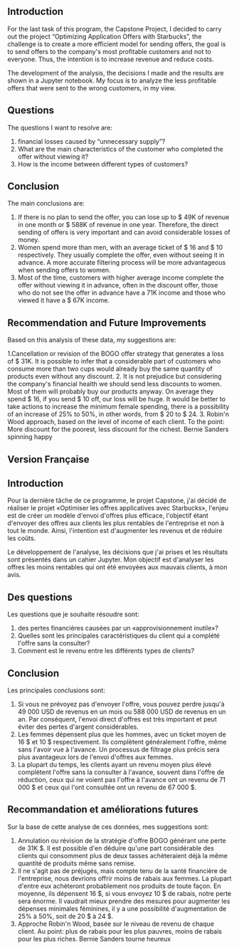 ## Introduction
For the last task of this program, the Capstone Project, I decided to carry out the project “Optimizing Application Offers with Starbucks”,
the challenge is to create a more efficient model for sending offers, the goal is to send offers to the company's most profitable customers and not to everyone. Thus, the intention is to increase revenue and reduce costs.

The development of the analysis, the decisions I made and the results are shown in a Jupyter notebook.
My focus is to analyze the less profitable offers that were sent to the wrong customers, in my view.

## Questions
The questions I want to resolve are:
1. financial losses caused by “unnecessary supply”?
2. What are the main characteristics of the customer who completed the offer without viewing it?
3. How is the income between different types of customers?

## Conclusion
The main conclusions are:

1. If there is no plan to send the offer, you can lose up to $ 49K of revenue in one month or $ 588K of revenue in one year. Therefore, the direct sending of offers is very important and can avoid considerable losses of money.
2. Women spend more than men, with an average ticket of $ 16 and $ 10 respectively. They usually complete the offer, even without seeing it in advance. A more accurate filtering process will be more advantageous when sending offers to women.
3. Most of the time, customers with higher average income complete the offer without viewing it in advance, often in the discount offer, those who do not see the offer in advance have a 71K income and those who viewed it have a $ 67K income.

## Recommendation and Future Improvements
Based on this analysis of these data, my suggestions are:

1.Cancellation or revision of the BOGO offer strategy that generates a loss of $ 31K. It is possible to infer that a considerable part of customers who consume more than two cups would already buy the same quantity of products even without any discount.
2. It is not prejudice but considering the company's financial health we should send less discounts to women. Most of them will probably buy our products anyway. On average they spend $ 16, if you send $ 10 off, our loss will be huge. It would be better to take actions to increase the minimum female spending, there is a possibility of an increase of 25% to 50%, in other words, from $ 20 to $ 24.
3. Robin'n Wood approach, based on the level of income of each client. To the point: More discount for the poorest, less discount for the richest. Bernie Sanders spinning happy

## Version Française


## Introduction
Pour la dernière tâche de ce programme, le projet Capstone, j'ai décidé de réaliser le projet «Optimiser les offres applicatives avec Starbucks»,
l'enjeu est de créer un modèle d'envoi d'offres plus efficace, l'objectif étant d'envoyer des offres aux clients les plus rentables de l'entreprise et non à tout le monde. Ainsi, l'intention est d'augmenter les revenus et de réduire les coûts.

Le développement de l'analyse, les décisions que j'ai prises et les résultats sont présentés dans un cahier Jupyter.
Mon objectif est d'analyser les offres les moins rentables qui ont été envoyées aux mauvais clients, à mon avis.

## Des questions
Les questions que je souhaite résoudre sont:
1. des pertes financières causées par un «approvisionnement inutile»?
2. Quelles sont les principales caractéristiques du client qui a complété l'offre sans la consulter?
3. Comment est le revenu entre les différents types de clients?

## Conclusion
Les principales conclusions sont:

1. Si vous ne prévoyez pas d'envoyer l'offre, vous pouvez perdre jusqu'à 49 000 USD de revenus en un mois ou 588 000 USD de revenus en un an. Par conséquent, l'envoi direct d'offres est très important et peut éviter des pertes d'argent considérables.
2. Les femmes dépensent plus que les hommes, avec un ticket moyen de 16 $ et 10 $ respectivement. Ils complètent généralement l'offre, même sans l'avoir vue à l'avance. Un processus de filtrage plus précis sera plus avantageux lors de l'envoi d'offres aux femmes.
3. La plupart du temps, les clients ayant un revenu moyen plus élevé complètent l'offre sans la consulter à l'avance, souvent dans l'offre de réduction, ceux qui ne voient pas l'offre à l'avance ont un revenu de 71 000 $ et ceux qui l'ont consultée ont un revenu de 67 000 $. 

## Recommandation et améliorations futures

Sur la base de cette analyse de ces données, mes suggestions sont:

1. Annulation ou révision de la stratégie d'offre BOGO générant une perte de 31K $. Il est possible d'en déduire qu'une part considérable des clients qui consomment plus de deux tasses achèteraient déjà la même quantité de produits même sans remise.
2. Il ne s'agit pas de préjugés, mais compte tenu de la santé financière de l'entreprise, nous devrions offrir moins de rabais aux femmes. La plupart d'entre eux achèteront probablement nos produits de toute façon. En moyenne, ils dépensent 16 $, si vous envoyez 10 $ de rabais, notre perte sera énorme. Il vaudrait mieux prendre des mesures pour augmenter les dépenses minimales féminines, il y a une possibilité d'augmentation de 25% à 50%, soit de 20 $ à 24 $.
3. Approche Robin'n Wood, basée sur le niveau de revenu de chaque client. Au point: plus de rabais pour les plus pauvres, moins de rabais pour les plus riches. Bernie Sanders tourne heureux


